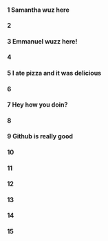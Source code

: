 #### 1 Samantha wuz here
#### 2
#### 3 Emmanuel wuzz here! 
#### 4
#### 5 I ate pizza and it was delicious 
#### 6
#### 7 Hey how you doin?
#### 8
#### 9 Github is really good 
#### 10
#### 11
#### 12
#### 13
#### 14
#### 15